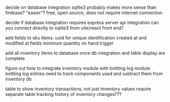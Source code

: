 decide on database integration
    sqlite3 probably makes more sense than firebase?
    "easier"? free, open source, does not require internet connection

decide if database integration requires express server api integration
    can you connect directly to sqlite3 from vite/react front end?

add fields to sku items:
    uuid for unique identification
    created at and modified at fields
    minimum quantity on hand trigger

add all inventory items to database once db integration and table display are complete

figure out how to integrate inventory module with bottling log module
    bottling log entries need to track components used and subtract them from inventory db


table to show inventory transactions, not just inventory values
    require separate table tracking history of inventory changes???